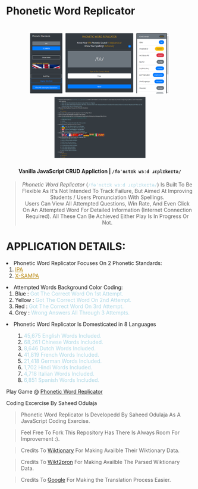 Phonetic Word Replicator
================================

<h1 align="center">
  <a href="/img/Phonetic-Word-Replicator(0).png" style="margin-right: 5px"><img src="/img/Phonetic-Word-Replicator(0).png" width="380"/></a>
  <a href="/img/Phonetic-Word-Replicator(1).png"><img src="/img/Phonetic-Word-Replicator(1).png" width="250"/></a>
</h1>

<h4 align="center">Vanilla JavaScript CRUD Appliction | <code>/fəˈnɛtɪk wɜːd ɹɛplɪkeɪtə/</code></h4>

<blockquote align="center">
    <em>Phonetic Word Replicator</em> (<code style="color: lightblue">/fəˈnɛtɪk wɜːd ɹɛplɪkeɪtə/</code>) Is Built To Be Flexible As It's Not Intended To Track Failure, But Aimed At Improving Students / Users Pronunciation With Spellings.
    <br>
    Users Can View All Attempted Questions, Win Rate, And Even Click On An Attempted Word For Detailed Information (Internet Connection Required). All These Can Be Achieved Either Play Is In Progress Or Not.
</blockquote>

# APPLICATION DETAILS:
<li><span id="footer-2">Phonetic Word Replicator Focuses On 2 Phonetic Standards: </span>
    <ol>
        <li><a id="footer-2-a" href="https://en.m.wikipedia.org/wiki/International_Phonetic_Alphabet" target="_blank" style="color: darkgoldenrod">IPA</a></li>
        <li><a id="footer-2-b" href="https://en.m.wikipedia.org/wiki/X-SAMPA" target="_blank" style="color: darkgoldenrod">X-SAMPA</a></li>
    </ol>
</li>

<li><span id="footer-6">Attempted Words Background Color Coding:</span>
    <ol>
        <li><span id="footer-6-a" class="badge badge-pill bg-primary text-white">Blue</span> : <span id="footer-6-a-a" style="color: lightblue">Got The Correct Word On 1st Attempt.</span></li>
        <li><span id="footer-6-b" class="badge badge-pill bg-warning text-dark">Yellow</span> : <span id="footer-6-b-a" style="color: lightblue">Got The Correct Word On 2nd Attempt.</span></li>
        <li><span id="footer-6-c" class="badge badge-pill bg-danger text-white">Red</span> : <span id="footer-6-c-a" style="color: lightblue">Got The Correct Word On 3rd Attempt.</span></li>
        <li><span id="footer-6-d" class="badge badge-pill bg-secondary text-white">Grey</span> : <span id="footer-6-d-a" style="color: lightblue">Wrong Answers All Through 3 Attempts.</span></li>
    </ol>
</li>

<li> <span id="footer-7">Phonetic Word Replicator Is Domesticated in 8 Languages </span>
    <ul>
        <ol>
            <li> <span  id="footer-8-a" style="color: lightblue">45,675 English Words Included.</span></li>
            <li> <span  id="footer-8-b" style="color: lightblue"> 68,261 Chinese Words Included.</span></li>
            <li><span id="footer-8-c" style="color: lightblue"> 8,646 Dutch Words Included.</span></li>
            <li><span id="footer-8-d" style="color: lightblue"> 41,819 French Words Included.</span></li>
            <li><span id="footer-8-e" style="color: lightblue"> 21,418 German Words Included.</span></li>
            <li><span id="footer-8-f" style="color: lightblue"> 1,702 Hindi Words Included.</span></li>
            <li><span id="footer-8-g" style="color: lightblue"> 4,718 Italian Words Included.</span></li>
            <li><span id="footer-8-h" style="color: lightblue"> 6,851 Spanish Words Included.</span></li>
        </ol>
    </ul>
</li>

Play Game @ [Phonetic Word Replicator](https://sidodus.github.io/phonetic_word_replicator/)

Coding Excercise By Saheed Odulaja
> Phonetic Word Replicator Is Developedd By Saheed Odulaja As A JavaScript Coding Exercise.

> Feel Free To Fork This Repository Has There Is Always Room For Improvement :).

> Credits To [Wiktionary](https://wiktionary.org) For Making Availble Their Wiktionary Data.

> Credits To [Wikt2pron](https://github.com/abuccts/wikt2pron) For Making Availble The Parsed Wiktionary Data.

> Credits To [Google](https://translate.google) For Making the Translation Process Easier.
